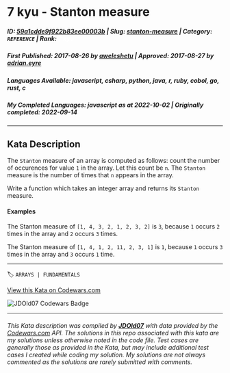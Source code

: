 # 7 kyu - Stanton measure

##### **ID**: [59a1cdde9f922b83ee00003b](https://www.codewars.com/kata/59a1cdde9f922b83ee00003b) | **Slug**: [stanton-measure](https://www.codewars.com/kata/59a1cdde9f922b83ee00003b) | **Category**: `REFERENCE` | **Rank**: <span style="color:white">7 kyu</span>

##### **First Published**: 2017-08-26 ***by*** [aweleshetu](https://www.codewars.com/users/aweleshetu) | **Approved**: 2017-08-27 ***by*** [adrian.eyre](https://www.codewars.com/users/adrian.eyre)

##### **Languages Available**: javascript, csharp, python, java, r, ruby, cobol, go, rust, c

##### **My Completed Languages**: javascript ***as at*** 2022-10-02 | **Originally completed**: 2022-09-14

---

## Kata Description


The `Stanton` measure of an array is computed as follows: count the number of occurences for value `1` in the array. Let this count be `n`. The `Stanton` measure is the number of times that `n` appears in the array. 



Write a function which takes an integer array and returns its `Stanton` measure.



#### Examples

The Stanton measure of `[1, 4, 3, 2, 1, 2, 3, 2]` is `3`, because `1` occurs `2` times in the array and `2` occurs `3` times.



The Stanton measure of `[1, 4, 1, 2, 11, 2, 3, 1]` is `1`, because `1` occurs `3` times in the array and `3` occurs `1` time.





---


🏷 `ARRAYS | FUNDAMENTALS`


[View this Kata on Codewars.com](https://www.codewars.com/kata/59a1cdde9f922b83ee00003b)

![](https://www.codewars.com/users/jdold07/badges/large "JDOld07 Codewars Badge")

---

###### *This Kata description was compiled by [**JDOld07**](https://tpstech.dev) with data provided by the [Codewars.com](https://www.codewars.com) API.  The solutions in this repo associated with this kata are my solutions unless otherwise noted in the code file.  Test cases are generally those as provided in the Kata, but may include additional test cases I created while coding my solution.  My solutions are not always commented as the solutions are rarely submitted with comments.*
